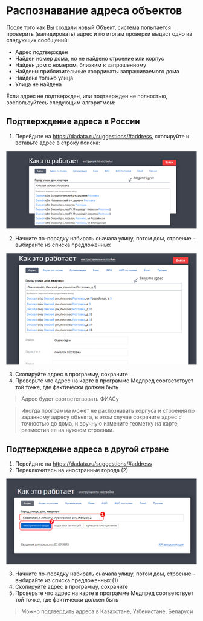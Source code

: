 # Распознавание адреса объектов

После того как Вы создали новый Объект, система попытается проверить (валидировать) адрес и по итогам проверки выдаст одно из следующих сообщений:
 
- Адрес подтвержден
- Найден номер дома, но не найдено строение или корпус
- Найден дом с номером, близким к запрошенному
- Найдены приблизительные координаты запрашиваемого дома
- Найдена только улица
- Улица не найдена

Если адрес не подтвержден, или подтвержден не полностью, воспользуйтесь следующим алгоритмом:

## Подтверждение адреса в России

1. Перейдите на https://dadata.ru/suggestions/#address, скопируйте и вставьте адрес в строку поиска:

![](../images/dadata-find-addres.png)

2. Начните по-порядку набирать сначала улицу, потом дом, строение – выбирайте из списка предложенных

![](../images/dadata-choice-addres.png)

3. Скопируйте адрес в программу, сохраните
4. Проверьте что адрес на карте в программе Медпред соответствует той точке, где фактически должен быть

> Адрес будет соответствовать ФИАСу

> Иногда программа может не распознавать корпуса и строения по заданному адресу объекта, в этом случае сохраните адрес с точностью до дома, и вручную измените геометку на карте, разместив ее на нужном строении.

## Подтверждение адреса в другой стране

1. Перейдите на https://dadata.ru/suggestions/#address
2. Переключитесь на иностранные города (2)

![](../images/adress-country.png)
 
3. Начните по-порядку набирать сначала улицу, потом дом, строение – выбирайте из списка предложенных (1)
4. Скопируйте адрес в программу, сохраните
5. Проверьте что адрес на карте в программе Медпред соответствует той точке, где фактически должен быть

> Можно подтвердить адреса в Казахстане, Узбекистане, Беларуси
